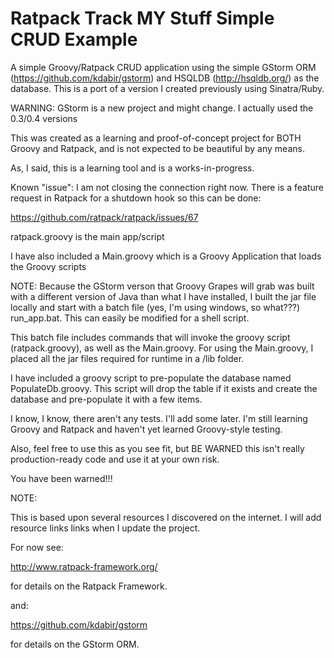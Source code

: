 # Ratpack Track MY Stuff Simple CRUD Example

A simple Groovy/Ratpack CRUD application using the simple GStorm ORM (https://github.com/kdabir/gstorm) and HSQLDB (http://hsqldb.org/) as the database.
This is a port of a version I created previously using Sinatra/Ruby.

WARNING: GStorm is a new project and might change. I actually used the 0.3/0.4 versions

This was created as a learning and proof-of-concept project for BOTH Groovy and Ratpack, and is not expected to be beautiful by any means.

As, I said, this is a learning tool and is a works-in-progress.

Known "issue":
I am not closing the connection right now. There is a feature request in Ratpack for a shutdown hook so this can be done:

https://github.com/ratpack/ratpack/issues/67

ratpack.groovy is the main app/script

I have also included a Main.groovy which is a Groovy Application that loads the Groovy scripts

NOTE: Because the GStorm verson that Groovy Grapes will grab was built with a different version of Java than what I have installed,
I built the jar file locally and start with a batch file (yes, I'm using windows, so what???) run_app.bat.
This can easily be modified for a shell script.

This batch file includes commands that will invoke the groovy script (ratpack.groovy), as well as the Main.groovy.
For using the Main.groovy, I placed all the jar files required for runtime in a /lib folder.

I have included a groovy script to pre-populate the database named PopulateDb.groovy.
This script will drop the table if it exists and create the database and pre-populate it with a few items.

I know, I know, there aren't any tests. I'll add some later. I'm still learning Groovy and Ratpack and haven't yet learned Groovy-style testing.

Also, feel free to use this as you see fit, but BE WARNED this isn't really production-ready code and use it at your own risk.

You have been warned!!!

NOTE:

This is based upon several resources I discovered on the internet.
I will add resource links links when I update the project.

For now see:

http://www.ratpack-framework.org/

for details on the Ratpack Framework.

and:

https://github.com/kdabir/gstorm

for details on the GStorm ORM.

